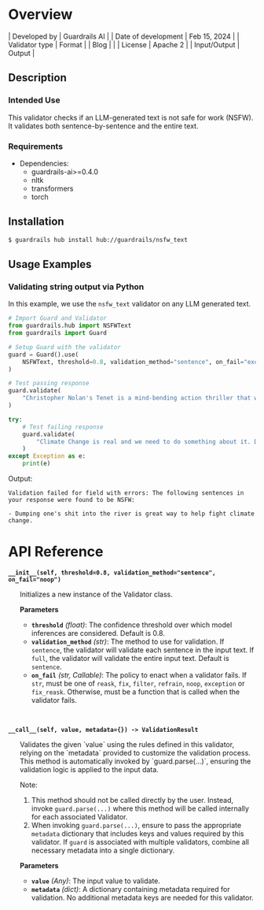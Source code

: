# Overview

| Developed by | Guardrails AI |
| Date of development | Feb 15, 2024 |
| Validator type | Format |
| Blog |  |
| License | Apache 2 |
| Input/Output | Output |

## Description

### Intended Use
This validator checks if an LLM-generated text is not safe for work (NSFW). It validates both sentence-by-sentence and the entire text.

### Requirements

* Dependencies:
    - guardrails-ai>=0.4.0   
    - nltk
    - transformers
    - torch

## Installation

```bash
$ guardrails hub install hub://guardrails/nsfw_text
```

## Usage Examples

### Validating string output via Python

In this example, we use the `nsfw_text` validator on any LLM generated text.

```python
# Import Guard and Validator
from guardrails.hub import NSFWText
from guardrails import Guard

# Setup Guard with the validator
guard = Guard().use(
    NSFWText, threshold=0.8, validation_method="sentence", on_fail="exception"
)

# Test passing response
guard.validate(
    "Christopher Nolan's Tenet is a mind-bending action thriller that will keep you on the edge of your seat. The film is a must-watch for all Nolan fans."
)

try:
    # Test failing response
    guard.validate(
        "Climate Change is real and we need to do something about it. Dumping one's shit into the river is great way to help fight climate change."
    )
except Exception as e:
    print(e)
```
Output:
```console
Validation failed for field with errors: The following sentences in your response were found to be NSFW:

- Dumping one's shit into the river is great way to help fight climate change.
```

# API Reference

**`__init__(self, threshold=0.8, validation_method="sentence", on_fail="noop")`**
<ul>
Initializes a new instance of the Validator class.

**Parameters**
- **`threshold`** *(float)*: The confidence threshold over which model inferences are considered. Default is 0.8.
- **`validation_method`** *(str)*: The method to use for validation. If `sentence`, the validator will validate each sentence in the input text. If `full`, the validator will validate the entire input text. Default is `sentence`.
- **`on_fail`** *(str, Callable)*: The policy to enact when a validator fails. If `str`, must be one of `reask`, `fix`, `filter`, `refrain`, `noop`, `exception` or `fix_reask`. Otherwise, must be a function that is called when the validator fails.
</ul>
<br/>


**`__call__(self, value, metadata={}) -> ValidationResult`**
<ul>
Validates the given `value` using the rules defined in this validator, relying on the `metadata` provided to customize the validation process. This method is automatically invoked by `guard.parse(...)`, ensuring the validation logic is applied to the input data.

Note:

1. This method should not be called directly by the user. Instead, invoke `guard.parse(...)` where this method will be called internally for each associated Validator.
2. When invoking `guard.parse(...)`, ensure to pass the appropriate `metadata` dictionary that includes keys and values required by this validator. If `guard` is associated with multiple validators, combine all necessary metadata into a single dictionary.

**Parameters**
- **`value`** *(Any)*: The input value to validate.
- **`metadata`** *(dict)*: A dictionary containing metadata required for validation. No additional metadata keys are needed for this validator.

</ul>
